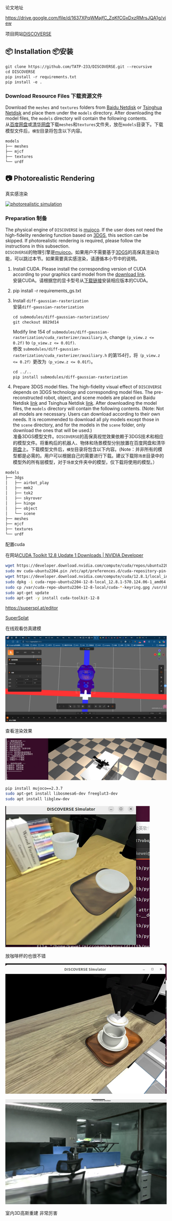 论文地址

https://drive.google.com/file/d/1637XPqWMajfC_ZqKfCGxDxzRMrsJQA1g/view

项目网站[DISCOVERSE](https://air-discoverse.github.io/)

## 📦 Installation 📦安装

[](https://github.com/TATP-233/DISCOVERSE/tree/main#-installation)

```shell
git clone https://github.com/TATP-233/DISCOVERSE.git --recursive
cd DISCOVERSE
pip install -r requirements.txt
pip install -e .
```

### Download Resource Files 下载资源文件

[](https://github.com/TATP-233/DISCOVERSE/tree/main#download-resource-files)

Download the `meshes` and `textures` folders from [Baidu Netdisk](https://pan.baidu.com/s/1y4NdHDU7alCEmjC1ebtR8Q?pwd=bkca) or [Tsinghua Netdisk](https://cloud.tsinghua.edu.cn/d/0b92cdaeb58e414d85cc/) and place them under the `models` directory. After downloading the model files, the `models` directory will contain the following contents.  
从[百度网盘](https://pan.baidu.com/s/1y4NdHDU7alCEmjC1ebtR8Q?pwd=bkca)或[清华网盘](https://cloud.tsinghua.edu.cn/d/0b92cdaeb58e414d85cc/)下载`meshes`和`textures`文件夹，放在`models`目录下。下载模型文件后，`模型`目录将包含以下内容。

```
models
├── meshes
├── mjcf
├── textures
└── urdf
```

## 📷 Photorealistic Rendering

真实感渲染

[](https://github.com/TATP-233/DISCOVERSE/tree/main#-photorealistic-rendering)

[![photorealistic simulation](/TATP-233/DISCOVERSE/raw/main/assets/img2.png)](https://github.com/TATP-233/DISCOVERSE/blob/main/assets/img2.png)

### Preparation 制备

[](https://github.com/TATP-233/DISCOVERSE/tree/main#preparation)

The physical engine of `DISCOVERSE` is [mujoco](https://github.com/google-deepmind/mujoco). If the user does not need the high-fidelity rendering function based on [3DGS](https://github.com/graphdeco-inria/gaussian-splatting), this section can be skipped. If photorealistic rendering is required, please follow the instructions in this subsection.  
`DISCOVERSE`的物理引擎是[mujoco](https://github.com/google-deepmind/mujoco)。如果用户不需要基于[3DGS](https://github.com/graphdeco-inria/gaussian-splatting)的高保真渲染功能，可以跳过本节。如果需要真实感渲染，请遵循本小节中的说明。

1. Install CUDA. Please install the corresponding version of CUDA according to your graphics card model from the [download link](https://developer.nvidia.com/cuda-toolkit-archive).  
    安装CUDA。请根据您的显卡型号从[下载链接](https://developer.nvidia.com/cuda-toolkit-archive)安装相应版本的CUDA。

2. pip install -r requirements\_gs.txt

3. Install `diff-gaussian-rasterization`  
    安装`diff-gaussian-rasterization`
   
   ```shell
   cd submodules/diff-gaussian-rasterization/
   git checkout 8829d14
   ```
   
    Modify line 154 of `submodules/diff-gaussian-rasterization/cuda_rasterizer/auxiliary.h`, change `(p_view.z <= 0.2f)` to `(p_view.z <= 0.01f)`.  
    修改 `submodules/diff-gaussian-rasterization/cuda_rasterizer/auxiliary.h` 的第154行，将`（p_view.z <= 0.2f）`更改为`（p_view.z <= 0.01f）`。
   
   ```shell
   cd ../..
   pip install submodules/diff-gaussian-rasterization
   ```

4. Prepare 3DGS model files. The high-fidelity visual effect of `DISCOVERSE` depends on 3DGS technology and corresponding model files. The pre-reconstructed robot, object, and scene models are placed on Baidu Netdisk [link](https://pan.baidu.com/s/1y4NdHDU7alCEmjC1ebtR8Q?pwd=bkca) and Tsinghua Netdisk [link](https://cloud.tsinghua.edu.cn/d/0b92cdaeb58e414d85cc/). After downloading the model files, the `models` directory will contain the following contents. (Note: Not all models are necessary. Users can download according to their own needs. It is recommended to download all ply models except those in the `scene` directory, and for the models in the `scene` folder, only download the ones that will be used.)  
    准备3DGS模型文件。`DISCOVERSE`的高保真视觉效果依赖于3DGS技术和相应的模型文件。将重构后的机器人、物体和场景模型分别放置在百度网盘和清华[网盘](https://cloud.tsinghua.edu.cn/d/0b92cdaeb58e414d85cc/)上。[](https://pan.baidu.com/s/1y4NdHDU7alCEmjC1ebtR8Q?pwd=bkca)下载模型文件后，`模型`目录将包含以下内容。(Note：并非所有的模型都是必需的。用户可以根据自己的需要进行下载。建议下载除`场景`目录中的模型外的所有层模型，对于`场景`文件夹中的模型，仅下载将使用的模型。）

```
models
├── 3dgs
│   ├── airbot_play
│   ├── mmk2
│   ├── tok2
│   ├── skyrover
│   ├── hinge
│   ├── object
│   └── scene
├── meshes
├── mjcf
├── textures
└── urdf
```

配置cuda

在网站[CUDA Toolkit 12.8 Update 1 Downloads | NVIDIA Developer](https://developer.nvidia.com/cuda-downloads?target_os=Linux&target_arch=x86_64&Distribution=Ubuntu&target_version=22.04&target_type=deb_local)

```bash
wget https://developer.download.nvidia.com/compute/cuda/repos/ubuntu2204/x86_64/cuda-ubuntu2204.pin
sudo mv cuda-ubuntu2204.pin /etc/apt/preferences.d/cuda-repository-pin-600
wget https://developer.download.nvidia.com/compute/cuda/12.8.1/local_installers/cuda-repo-ubuntu2204-12-8-local_12.8.1-570.124.06-1_amd64.deb
sudo dpkg -i cuda-repo-ubuntu2204-12-8-local_12.8.1-570.124.06-1_amd64.deb
sudo cp /var/cuda-repo-ubuntu2204-12-8-local/cuda-*-keyring.gpg /usr/share/keyrings/
sudo apt-get update
sudo apt-get -y install cuda-toolkit-12-8
```

https://superspl.at/editor

[SuperSplat](https://superspl.at/editor)

在线观看仿真建模

![](assets/2025-03-06-18-51-36-image.png)

查看渲染效果

![](assets/2025-03-06-18-57-23-image.png)

```bash
pip install mujoco==2.3.7
sudo apt-get install libosmesa6-dev freeglut3-dev
sudo apt install libglew-dev
```

![](assets/2025-03-06-22-08-18-image.png)

放咖啡杯的也很不错

![](assets/2025-03-06-22-10-02-image.png)

![](assets/2025-03-06-22-24-37-image.png)

室内3D高斯重建 非常厉害
